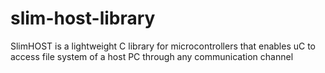 # slim-host-library
SlimHOST is a lightweight C library for microcontrollers that enables uC to access file system of a host PC through any communication channel
